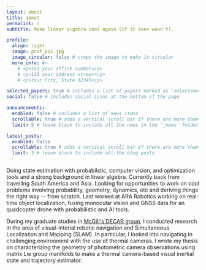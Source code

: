 ```yaml
---
layout: about
title: about
permalink: /
subtitle: Make linear algebra cool again (if it ever wasn't).

profile:
  align: right
  image: prof_pic.jpg
  image_circular: false # crops the image to make it circular
  more_info: #>
    # <p>555 your office number</p>
    # <p>123 your address street</p>
    # <p>Your City, State 12345</p>

selected_papers: true # includes a list of papers marked as "selected={true}"
social: false # includes social icons at the bottom of the page

announcements:
  enabled: false # includes a list of news items
  scrollable: true # adds a vertical scroll bar if there are more than 3 news items
  limit: 5 # leave blank to include all the news in the `_news` folder

latest_posts:
  enabled: false
  scrollable: true # adds a vertical scroll bar if there are more than 3 new posts items
  limit: 3 # leave blank to include all the blog posts
---
```


Doing state estimation with probabilstic, computer vision, and optimization tools and a strong background in linear algebra. Currently back from travelling South America and Asia. Looking for opportunities to work on cool problems involving probability, geometry, dynamics, etc and deriving things the right way -- from scratch. Last worked at ARA Robotics working on real-time object localization, fusing monocular vision and GNSS data for an quadcopter drone with probabilistic and AI tools.

During my graduate studies in [McGill's DECAR group](https://www.decar.ca/home), I conducted research in the area of visual-interial robotic navigation and Simultaneous Localization and Mapping (SLAM). In particular, I looked into navigating in challenging environment with the use of thermal cameras. I wrote my thesis on characterizing the geometry of photometric camera observations using matrix Lie group manifolds to make a thermal camera-based visual inertial state and trajectory estimator. 



<!-- Write your biography here. Tell the world about yourself. Link to your favorite [subreddit](http://reddit.com). You can put a picture in, too. The code is already in, just name your picture `prof_pic.jpg` and put it in the `img/` folder.

Put your address / P.O. box / other info right below your picture. You can also disable any of these elements by editing `profile` property of the YAML header of your `_pages/about.md`. Edit `_bibliography/papers.bib` and Jekyll will render your [publications page](/al-folio/publications/) automatically.

Link to your social media connections, too. This theme is set up to use [Font Awesome icons](https://fontawesome.com/) and [Academicons](https://jpswalsh.github.io/academicons/), like the ones below. Add your Facebook, Twitter, LinkedIn, Google Scholar, or just disable all of them. -->

